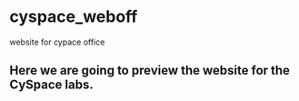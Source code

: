 # cyspace_weboff
website for cypace office

## Here we are going to preview the website for the CySpace labs.
